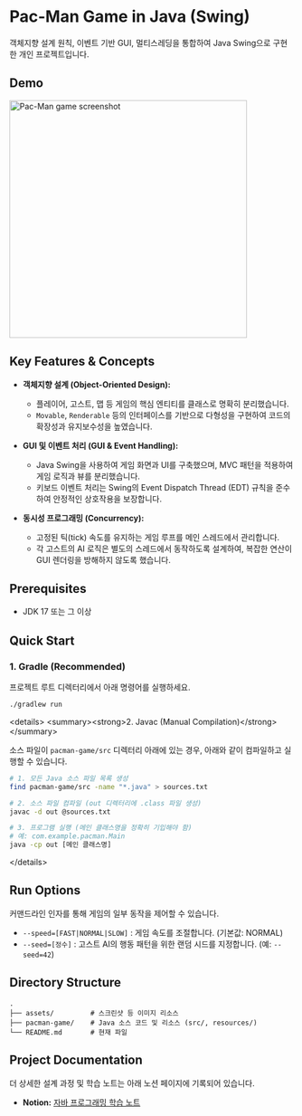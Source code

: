 # Pac-Man Game in Java (Swing)

객체지향 설계 원칙, 이벤트 기반 GUI, 멀티스레딩을 통합하여 Java Swing으로 구현한 개인 프로젝트입니다.

## Demo

<img src="assets/pac-man-game-screenshot.png" width="420" alt="Pac-Man game screenshot" />

## Key Features & Concepts

-   **객체지향 설계 (Object-Oriented Design):**
    -   플레이어, 고스트, 맵 등 게임의 핵심 엔티티를 클래스로 명확히 분리했습니다.
    -   `Movable`, `Renderable` 등의 인터페이스를 기반으로 다형성을 구현하여 코드의 확장성과 유지보수성을 높였습니다.

-   **GUI 및 이벤트 처리 (GUI & Event Handling):**
    -   Java Swing을 사용하여 게임 화면과 UI를 구축했으며, MVC 패턴을 적용하여 게임 로직과 뷰를 분리했습니다.
    -   키보드 이벤트 처리는 Swing의 Event Dispatch Thread (EDT) 규칙을 준수하여 안정적인 상호작용을 보장합니다.

-   **동시성 프로그래밍 (Concurrency):**
    -   고정된 틱(tick) 속도를 유지하는 게임 루프를 메인 스레드에서 관리합니다.
    -   각 고스트의 AI 로직은 별도의 스레드에서 동작하도록 설계하여, 복잡한 연산이 GUI 렌더링을 방해하지 않도록 했습니다.

## Prerequisites

-   JDK 17 또는 그 이상

## Quick Start

### 1. Gradle (Recommended)
프로젝트 루트 디렉터리에서 아래 명령어를 실행하세요.
```bash
./gradlew run
````

\<details\>
\<summary\>\<strong\>2. Javac (Manual Compilation)\</strong\>\</summary\>

소스 파일이 `pacman-game/src` 디렉터리 아래에 있는 경우, 아래와 같이 컴파일하고 실행할 수 있습니다.

```bash
# 1. 모든 Java 소스 파일 목록 생성
find pacman-game/src -name "*.java" > sources.txt

# 2. 소스 파일 컴파일 (out 디렉터리에 .class 파일 생성)
javac -d out @sources.txt

# 3. 프로그램 실행 (메인 클래스명을 정확히 기입해야 함)
# 예: com.example.pacman.Main
java -cp out [메인 클래스명]
```

\</details\>

## Run Options

커맨드라인 인자를 통해 게임의 일부 동작을 제어할 수 있습니다.

  - `--speed=[FAST|NORMAL|SLOW]` : 게임 속도를 조절합니다. (기본값: NORMAL)
  - `--seed=[정수]` : 고스트 AI의 행동 패턴을 위한 랜덤 시드를 지정합니다. (예: `--seed=42`)

## Directory Structure

```
.
├── assets/         # 스크린샷 등 이미지 리소스
├── pacman-game/    # Java 소스 코드 및 리소스 (src/, resources/)
└── README.md       # 현재 파일
```

## Project Documentation

더 상세한 설계 과정 및 학습 노트는 아래 노션 페이지에 기록되어 있습니다.

  - **Notion:** [자바 프로그래밍 학습 노트](https://www.notion.so/052f54c39c5448d8baf1e403326f9e0e)
